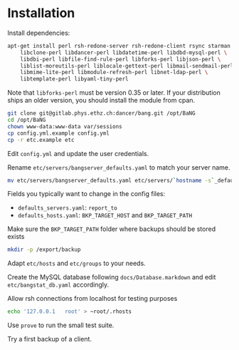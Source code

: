 Installation
============

Install dependencies:

```sh
apt-get install perl rsh-redone-server rsh-redone-client rsync starman \
    libclone-perl libdancer-perl libdatetime-perl libdbd-mysql-perl \
    libdbi-perl libfile-find-rule-perl libforks-perl libjson-perl \
    liblist-moreutils-perl liblocale-gettext-perl libmail-sendmail-perl \
    libmime-lite-perl libmodule-refresh-perl libnet-ldap-perl \
    libtemplate-perl libyaml-tiny-perl
```

Note that `libforks-perl` must be version 0.35 or later. If your distribution ships an older version, you should install the module from cpan.

```sh
git clone git@gitlab.phys.ethz.ch:dancer/bang.git /opt/BaNG
cd /opt/BaNG
chown www-data:www-data var/sessions
cp config.yml.example config.yml
cp -r etc.example etc
```

Edit `config.yml` and update the user credentials.

Rename `etc/servers/bangserver_defaults.yaml` to match your server name.

```sh
mv etc/servers/bangserver_defaults.yaml etc/servers/`hostname -s`_defaults.yaml
```

Fields you typically want to change in the config files:

  * `defaults_servers.yaml`: `report_to`
  * `defaults_hosts.yaml`: `BKP_TARGET_HOST` and `BKP_TARGET_PATH`

Make sure the `BKP_TARGET_PATH` folder where backups should be stored exists

```sh
mkdir -p /export/backup
```

Adapt `etc/hosts` and `etc/groups` to your needs.

Create the MySQL database following `docs/Database.markdown` and edit `etc/bangstat_db.yaml` accordingly.

Allow rsh connections from localhost for testing purposes

```sh
echo '127.0.0.1   root' > ~root/.rhosts
```

Use `prove` to run the small test suite.

Try a first backup of a client.
